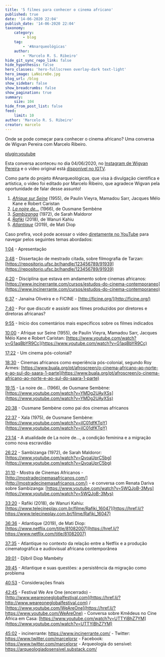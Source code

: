 ```yaml
---
title: '5 filmes para conhecer o cinema africano'
published: true
date: '14-06-2020 22:04'
publish_date: '14-06-2020 22:04'
taxonomy:
    category:
        - blog
    tag:
        - '#Anarqueológicas'
    author:
        - 'Marcelo R. S. Ribeiro'
hide_git_sync_repo_link: false
hide_hypothesis: false
hero_classes: 'hero-fullscreen overlay-dark text-light'
hero_image: LaNoireDe.jpg
blog_url: /blog
show_sidebar: false
show_breadcrumbs: false
show_pagination: true
summary:
    size: 104
hide_from_post_list: false
feed:
    limit: 10
author: 'Marcelo R. S. Ribeiro'
creator: marcelo
---
```


Onde se pode começar para conhecer o cinema africano? Uma conversa de Wigvan Pereira com Marcelo Ribeiro.

[plugin:youtube](https://www.youtube.com/watch?v=w-MOqITFpOw)

Esta conversa aconteceu no dia 04/06/2020, no [Instagram de Wigvan Pereira](https://www.instagram.com/wigvans/) e o vídeo original está [disponível no IGTV](https://www.instagram.com/tv/CBCDsFRBLI-/).

Como parte do projeto #Anarqueológicas, que visa à divulgação científica e artística, o vídeo foi editado por Marcelo Ribeiro, que agradece Wigvan pela oportunidade de falar desse assunto!

1. [_Afrique sur Seine_](https://www.youtube.com/watch?v=G1aqBbYR9Cc) (1955), de Paulin Vieyra, Mamadou Sarr, Jacques Mélo Kane e Robert Caristan
2. [_La noire de…_](https://www.youtube.com/watch?v=YMDg2UAyXSs) (1966), de Ousmane Sembène
3. [_Sambizanga_](https://www.youtube.com/watch?v=QvoaUprC5bg) (1972), de Sarah Maldoror
4. [_Rafiki_](https://www.telecineplay.com.br/filme/Rafiki_16047) (2018), de Wanuri Kahiu
5. [_Atlantique_](https://www.netflix.com/title/81082007) (2019), de Mati Diop

Caso prefira, você pode acessar o vídeo [diretamente no YouTube](https://www.youtube.com/watch?v=w-MOqITFpOw) para navegar pelos seguintes temas abordados:

[1:04](https://www.youtube.com/watch?v=w-MOqITFpOw&t=64s) - Apresentação

[3:48](https://www.youtube.com/watch?v=w-MOqITFpOw&t=228s) - Dissertação de mestrado citada, sobre filmografia de Tarzan: [https://repositorio.ufsc.br/handle/123456789/91939](https://repositorio.ufsc.br/handle/123456789/91939)

[4:20](https://www.youtube.com/watch?v=w-MOqITFpOw&t=260s) - Disciplina que estava em andamento sobre cinemas africanos: [https://www.incinerrante.com/cursos/estudos-do-cinema-contemporaneo](https://www.incinerrante.com/cursos/estudos-do-cinema-contemporaneo)

[6:37](https://www.youtube.com/watch?v=w-MOqITFpOw&t=397s) - Janaína Oliveira e o FICINE - [http://ficine.org/](http://ficine.org/)

[7:40](https://www.youtube.com/watch?v=w-MOqITFpOw&t=460s) - Por que discutir e assistir aos filmes produzidos por diretores e diretoras africanas?

[9:55](https://www.youtube.com/watch?v=w-MOqITFpOw&t=595s) - Início dos comentários mais específicos sobre os filmes indicados

[10:00](https://www.youtube.com/watch?v=w-MOqITFpOw&t=600s) - Afrique sur Seine (1955), de Paulin Vieyra, Mamadou Sarr, Jacques Mélo Kane e Robert Caristan: [https://www.youtube.com/watch?v=G1aqBbYR9Cc](https://www.youtube.com/watch?v=G1aqBbYR9Cc)

[17:22](https://www.youtube.com/watch?v=w-MOqITFpOw&t=1042s) - Um cinema pós-colonial?

[18:30](https://www.youtube.com/watch?v=w-MOqITFpOw&t=1110s) - Cinemas africanos como experiência pós-colonial, segundo Roy Armes: [https://www.buala.org/pt/afroscreen/o-cinema-africano-ao-norte-e-ao-sul-do-saara-1-parte](https://www.buala.org/pt/afroscreen/o-cinema-africano-ao-norte-e-ao-sul-do-saara-1-parte)

[19:15](https://www.youtube.com/watch?v=w-MOqITFpOw&t=1155s) - La noire de… (1966), de Ousmane Sembène: [https://www.youtube.com/watch?v=YMDg2UAyXSs](https://www.youtube.com/watch?v=YMDg2UAyXSs)

[20:38](https://www.youtube.com/watch?v=w-MOqITFpOw&t=1238s) - Ousmane Sembène como pai dos cinemas africanos

[22:37](https://www.youtube.com/watch?v=w-MOqITFpOw&t=1357s) - Xala (1975), de Ousmane Sembène: [https://www.youtube.com/watch?v=ilC01dfKTqY](https://www.youtube.com/watch?v=ilC01dfKTqY)

[23:14](https://www.youtube.com/watch?v=w-MOqITFpOw&t=1394s) - A atualidade de La noire de…, a condição feminina e a migração como nova escravidão

[26:22](https://www.youtube.com/watch?v=w-MOqITFpOw&t=1582s) - Sambizanga (1972), de Sarah Maldoror: [https://www.youtube.com/watch?v=QvoaUprC5bg](https://www.youtube.com/watch?v=QvoaUprC5bg)

[31:10](https://www.youtube.com/watch?v=w-MOqITFpOw&t=1870s) - Mostra de Cinemas Africanos - [http://mostradecinemasafricanos.com/](http://mostradecinemasafricanos.com/) - e conversa com Renata Dariva sobre Sambizanga: [https://www.youtube.com/watch?v=5WQJoB-3Mys](https://www.youtube.com/watch?v=5WQJoB-3Mys)

[33:20](https://www.youtube.com/watch?v=w-MOqITFpOw&t=2000s) - Rafiki (2018), de Wanuri Kahiu: [https://www.telecineplay.com.br/filme/Rafiki_16047](https://href.li/?https://www.telecineplay.com.br/filme/Rafiki_16047)

[36:36](https://www.youtube.com/watch?v=w-MOqITFpOw&t=2196s) - Atlantique (2019), de Mati Diop: [https://www.netflix.com/title/81082007](https://href.li/?https://www.netflix.com/title/81082007)

[37:35](https://www.youtube.com/watch?v=w-MOqITFpOw&t=2255s) - Atlantique no contexto da relação entre a Netflix e a produção cinematográfica e audiovisual africana contemporânea

[39:01](https://www.youtube.com/watch?v=w-MOqITFpOw&t=2341s) - Djibril Diop Mambéty

[39:45](https://www.youtube.com/watch?v=w-MOqITFpOw&t=2385s) - Atlantique e suas questões: a persistência da migração como problema

[40:53](https://www.youtube.com/watch?v=w-MOqITFpOw&t=2453s) - Considerações finais

[42:45](https://www.youtube.com/watch?v=w-MOqITFpOw&t=2565s) - Festival We Are One (encerrado) - [http://www.weareoneglobalfestival.com](https://href.li/?http://www.weareoneglobalfestival.com) / [https://www.youtube.com/WeAreOne](https://href.li/?https://www.youtube.com/WeAreOne) - Conversa sobre Kmêdeus no Cine África em Casa: [https://www.youtube.com/watch?v=UTTYiBhZ7YM](https://www.youtube.com/watch?v=UTTYiBhZ7YM)

[45:02](https://www.youtube.com/watch?v=w-MOqITFpOw&t=2702s) - incinerrante: https://www.incinerrante.com/ - Twitter: https://www.twitter.com/marcelorsr - Facebook: https://www.twitter.com/marcelorsr - Arqueologia do sensível: https://arqueologiadosensivel.substack.com/